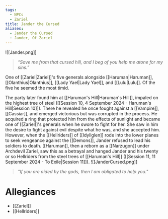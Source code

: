 ```yaml
---
tags:
  - NPCs
  - Zariel
title: Jander the Cursed
aliases:
  - Jander the Cursed
  - Jander, Of Zariel
---
```

![[Jander.png]]
> *“Save me from that cursed hill, and I beg of you help me atone for my sins.”*

One of [[Zariel|Zariel]]'s five generals alongside [[Haruman|Haruman]], [[Olanthius|Olanthius]], [[Lady Yael|Lady Yael]], and [[Lulu|Lulu]]. Of the five he seemed the most timid.

The party later found him at [[Haruman's Hill|Haruman's Hill]], impaled on the highest tree of steel ([[Session 10, 4 September 2024 - Haruman's Hill|Session 10]]). There he revealed he once fought against a [[Vampire]], [[Cassiar]], and emerged victorious but was corrupted in the process. He acquired a ring that protected him from the effects of sunlight and became one of [[Zariel]]'s generals when he swore to fight for her. She saw in him the desire to fight against evil despite what he was, and she accepted him. However, when the [[Hellriders]] of [[Idyllglen]] rode into the lower planes to seek vengeance against the [[Demons]], Jander refused to lead his soldiers to death. [[Haruman]], then a reborn as a [[Narzugon]] under Archdevil Zariel, saw this as a betrayal and hanged Jander and his twenty or so Hellriders from the steel trees of [[Haruman's Hill]] ([[Session 11, 11 September 2024 - To Exile|Session 11]]).
![[JanderCursed.png]]
> *"If you are aided by the gods, then I am obligated to help you."*
# Allegiances
- [[Zariel]]
- [[Hellriders]]
